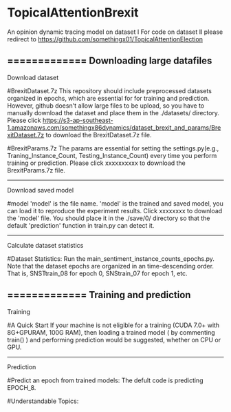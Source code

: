 # TopicalAttentionBrexit
An opinion dynamic tracing model on dataset I
For code on dataset II please redirect to https://github.com/somethingx01/TopicalAttentionElection

=============
Downloading large datafiles
-------------
Download dataset

#BrexitDataset.7z 
This repository should include preprocessed datasets organized in epochs, which are essential for for training and prediction. However, github doesn't allow large files to be upload, so you have to manually download the dataset and place them in the ./datasets/ directory. Please click https://s3-ap-southeast-1.amazonaws.com/somethingx86dynamics/dataset_brexit_and_params/BrexitDataset.7z to download the BrexitDataset.7z file.

#BrexitParams.7z
The params are essential for setting the settings.py(e.g., Traning_Instance_Count, Testing_Instance_Count) every time you perform training or prediction. Please click xxxxxxxxxx to download the BrexitParams.7z file.

-------------
Download saved model

#model
'model' is the file name. 'model' is the trained and saved model, you can load it to reproduce the experiment results. Click xxxxxxxx to download the 'model' file. You should place it in the ./save/0/ directory so that the default 'prediction' function in train.py can detect it. 

-------------
Calculate dataset statistics

#Dataset Statistics:
Run the main_sentiment_instance_counts_epochs.py. Note that the dataset epochs are organized in an time-descending order. That is, SNSTtrain_08 for epoch 0, SNStrain_07 for epoch 1, etc.

=============
Training and prediction
-------------
Training

#A Quick Start
If your machine is not eligible for a training (CUDA 7.0+ with 8G+GPURAM, 100G RAM), then loading a trained model ( by commenting train() ) and performing prediction would be suggested, whether on CPU or GPU.

-------------
Prediction

#Predict an epoch from trained models:
The defult code is predicting EPOCH_8.

#Understandable Topics:

